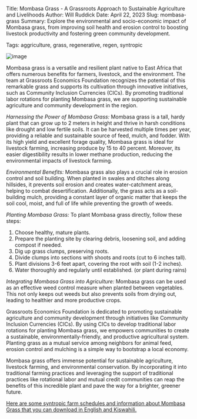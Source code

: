 Title: Mombasa Grass - A Grassroots Approach to Sustainable Agriculture and Livelihoods
Author: Will Ruddick
Date: April 22, 2023
Slug: mombasa-grass
Summary: Explore the environmental and socio-economic impact of Mombasa grass, from improving soil health and erosion control to boosting livestock productivity and fostering green community development.

Tags: aggriculture, grass, regenerative, regen, syntropic

![image](images/blog/mombasa-grass1.webp)

Mombasa grass is a versatile and resilient plant native to East Africa that offers numerous benefits for farmers, livestock, and the environment. The team at Grassroots Economics Foundation recognizes the potential of this remarkable grass and supports its cultivation through innovative initiatives, such as Community Inclusion Currencies (CICs). By promoting traditional labor rotations for planting Mombasa grass, we are supporting sustainable agriculture and community development in the region.

*Harnessing the Power of Mombasa Grass:*
Mombasa grass is a tall, hardy plant that can grow up to 2 meters in height and thrive in harsh conditions like drought and low fertile soils. It can be harvested multiple times per year, providing a reliable and sustainable source of feed, mulch, and fodder. With its high yield and excellent forage quality, Mombasa grass is ideal for livestock farming, increasing produce by 15 to 40 percent. Moreover, its easier digestibility results in lower methane production, reducing the environmental impacts of livestock farming.

*Environmental Benefits:*
Mombasa grass also plays a crucial role in erosion control and soil building. When planted in swales and ditches along hillsides, it prevents soil erosion and creates water-catchment areas, helping to combat desertification. Additionally, the grass acts as a soil-building mulch, providing a constant layer of organic matter that keeps the soil cool, moist, and full of life while preventing the growth of weeds.

*Planting Mombasa Grass:*
To plant Mombasa grass directly, follow these steps:

1. Choose healthy, mature plants.
2. Prepare the planting site by clearing debris, loosening soil, and adding compost if needed.
3. Dig up grass clumps, preserving roots.
4. Divide clumps into sections with shoots and roots (cut to 6 inches tall).
5. Plant divisions 3-6 feet apart, covering the root with soil (1-2 inches).
6. Water thoroughly and regularly until established. (or plant during rains)

*Integrating Mombasa Grass into Agriculture:*
Mombasa grass can be used as an effective weed control measure when planted between vegetables. This not only keeps out weeds but also prevents soils from drying out, leading to healthier and more productive crops.

Grassroots Economics Foundation is dedicated to promoting sustainable agriculture and community development through initiatives like Community Inclusion Currencies (CICs). By using CICs to develop traditional labor rotations for planting Mombasa grass, we empowers communities to create a sustainable, environmentally-friendly, and productive agricultural system. Planting grass as a mutual service among neighbors for animal feed, erosion control and mulching is a simple way to bootstrap a local economy.

Mombasa grass offers immense potential for sustainable agriculture, livestock farming, and environmental conservation. By incorporating it into traditional farming practices and leveraging the support of traditional practices like rotational labor and mutual credit communities can reap the benefits of this incredible plant and pave the way for a brighter, greener future.

[Here are some syntropic farm schedules and information about Mombasa Grass that you can download in English and Kiswahili.](https://docs.google.com/presentation/d/1sEMaaYPKj5nHGjdW5oJBlIMH_E_YbT4HUrId5jduZcc/edit?usp=sharing)

